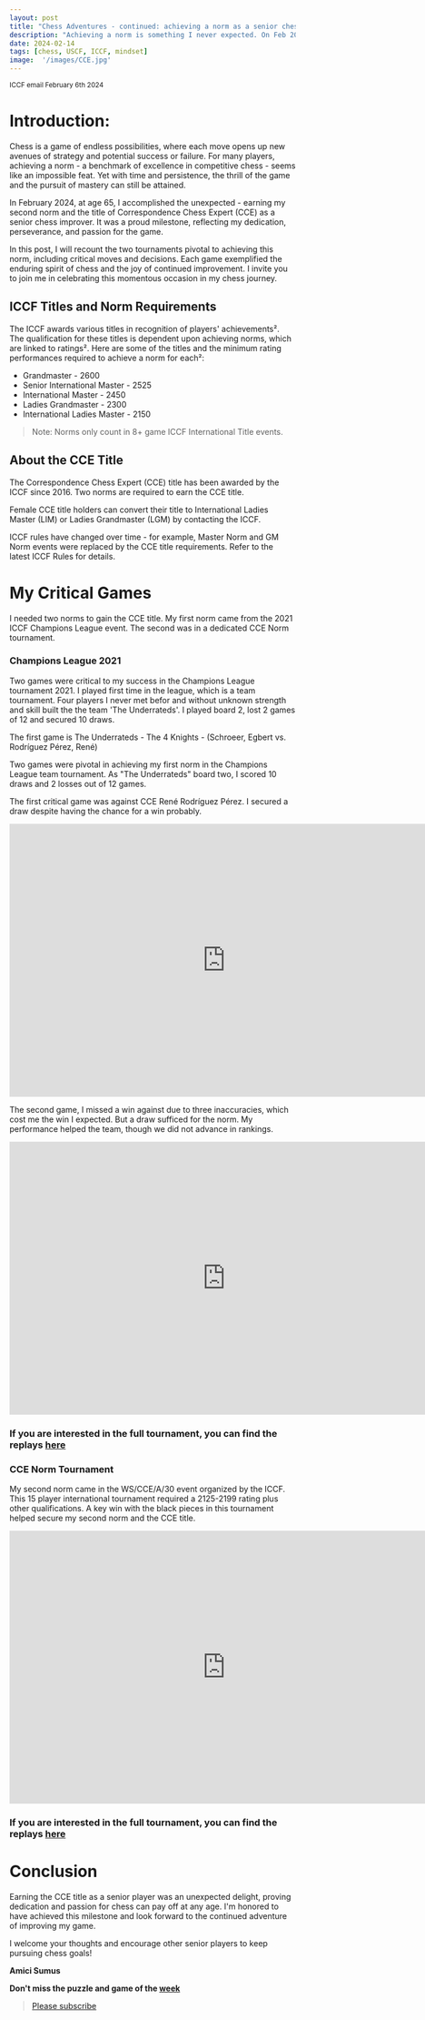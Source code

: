 ```yaml
---
layout: post
title: "Chess Adventures - continued: achieving a norm as a senior chess player"
description: "Achieving a norm is something I never expected. On Feb 2024 I reached my second norm and got the CCE title. Two tournaments contributed to this and I will share the critical games"
date: 2024-02-14
tags: [chess, USCF, ICCF, mindset]
image:  '/images/CCE.jpg'
---
```



<div style="text-align: left; font-size: smaller;">
ICCF email February 6th 2024
</div>

# Introduction:

Chess is a game of endless possibilities, where each move opens up new avenues of strategy and potential success or failure. For many players, achieving a norm - a benchmark of excellence in competitive chess - seems like an impossible feat. Yet with time and persistence, the thrill of the game and the pursuit of mastery can still be attained.

In February 2024, at age 65, I accomplished the unexpected - earning my second norm and the title of Correspondence Chess Expert (CCE) as a senior chess improver. It was a proud milestone, reflecting my dedication, perseverance, and passion for the game.

In this post, I will recount the two tournaments pivotal to achieving this norm, including critical moves and decisions. Each game exemplified the enduring spirit of chess and the joy of continued improvement. I invite you to join me in celebrating this momentous occasion in my chess journey.

## ICCF Titles and Norm Requirements

The ICCF awards various titles in recognition of players' achievements². The qualification for these titles is dependent upon achieving norms, which are linked to ratings². Here are some of the titles and the minimum rating performances required to achieve a norm for each²:

- Grandmaster - 2600
- Senior International Master - 2525
- International Master - 2450
- Ladies Grandmaster - 2300
- International Ladies Master - 2150

>Note: Norms only count in 8+ game ICCF International Title events.

## About the CCE Title

The Correspondence Chess Expert (CCE) title has been awarded by the ICCF since 2016. Two norms are required to earn the CCE title.

Female CCE title holders can convert their title to International Ladies Master (LIM) or Ladies Grandmaster (LGM) by contacting the ICCF.

ICCF rules have changed over time - for example, Master Norm and GM Norm events were replaced by the CCE title requirements. Refer to the latest ICCF Rules for details.


# My Critical Games

I needed two norms to gain the CCE title. My first norm came from the 2021 ICCF Champions League event. The second was in a dedicated CCE Norm tournament.

### Champions League 2021

Two games were critical to my success in the Champions League tournament 2021. I played first time in the league, which is a team tournament. Four players I never met befor and without unknown strength and skill built the the team 'The Underrateds'. I played board 2, lost 2 games of 12 and secured 10 draws.

The first game is The Underrateds - The 4 Knights - (Schroeer, Egbert vs. Rodríguez Pérez, René)

Two games were pivotal in achieving my first norm in the Champions League team tournament. As "The Underrateds" board two, I scored 10 draws and 2 losses out of 12 games.

The first critical game was against CCE René Rodríguez Pérez. I secured a draw despite having the chance for a win probably.


<iframe style='border: 0;' width='760px' height='480px' src='https://share.chessbase.com/SharedGames/frame/?p=JbJTTNMxNcweG9PrY3WqHbZir/D1PizSxLgyNrq+LOW203/D/mGft70UtKctNtE8'></iframe>



The second game, I missed a win against due to three inaccuracies, which cost me the win I expected. But a draw sufficed for the norm. My performance helped the team, though we did not advance in rankings.

<iframe style='border: 0;' width='760px' height='480px' src='https://share.chessbase.com/SharedGames/frame/?p=sGgcV78qsf8SpszYMbL1EAfH5gkK4m834T77S0OHKtU4d6/OBPYqmhymIR+EF+Bi'></iframe>

### If you are interested in the full tournament, you can find the replays [here](http://cloudserver.chessbase.com/Mzg0NDk5MDg=/replay.html)


### CCE Norm Tournament

My second norm came in the WS/CCE/A/30 event organized by the ICCF. This 15 player international tournament required a 2125-2199 rating plus other qualifications. A key win with the black pieces in this tournament helped secure my second norm and the CCE title.


<iframe style='border: 0;' width='760px' height='480px' src='https://share.chessbase.com/SharedGames/frame/?p=bt1jUiPMc09l3Lea+wzC+PuC0rGwSz2Dlek5u1f19kDpL6xqQq86He6zAL5eMnxe'></iframe>

### If you are interested in the full tournament, you can find the replays [here](http://cloudserver.chessbase.com/Mzg0NTEwMTE=/replay.html)

# Conclusion

Earning the CCE title as a senior player was an unexpected delight, proving dedication and passion for chess can pay off at any age. I'm honored to have achieved this milestone and look forward to the continued adventure of improving my game.

I welcome your thoughts and encourage other senior players to keep pursuing chess goals!

**Amici Sumus**

**Don't miss the puzzle and game of the [week]( https://chess.myvortexcloud.com/Puzzle/)**

> [Please subscribe](https://follow.it/senior-chess-improver?leanpub) 

